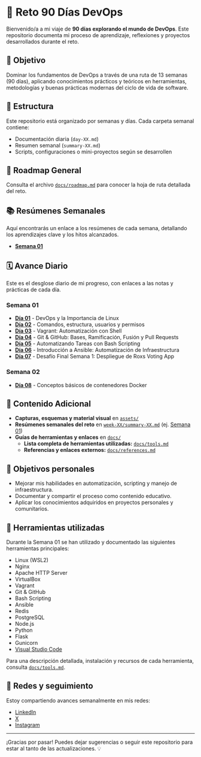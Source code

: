 # 🚀 Reto 90 Días DevOps

Bienvenido/a a mi viaje de **90 días explorando el mundo de DevOps**. Este repositorio documenta mi proceso de aprendizaje, reflexiones y proyectos desarrollados durante el reto.

## 📌 Objetivo

Dominar los fundamentos de DevOps a través de una ruta de 13 semanas (90 días), aplicando conocimientos prácticos y teóricos en herramientas, metodologías y buenas prácticas modernas del ciclo de vida de software.

## 📅 Estructura

Este repositorio está organizado por semanas y días. Cada carpeta semanal contiene:

- Documentación diaria (`day-XX.md`)
- Resumen semanal (`summary-XX.md`)
- Scripts, configuraciones o mini-proyectos según se desarrollen

## 🧭 Roadmap General

Consulta el archivo [`docs/roadmap.md`](./docs/roadmap.md) para conocer la hoja de ruta detallada del reto.

## 📚 Resúmenes Semanales

Aquí encontrarás un enlace a los resúmenes de cada semana, detallando los aprendizajes clave y los hitos alcanzados.

- [**Semana 01**](./week-01/summary-01.md)

## 🗓️ Avance Diario

Este es el desglose diario de mi progreso, con enlaces a las notas y prácticas de cada día.

### Semana 01

- [**Día 01**](./week-01/day-01/day-01.md) - DevOps y la Importancia de Linux
- [**Día 02**](./week-01/day-02/day-02.md) - Comandos, estructura, usuarios y permisos
- [**Día 03**](./week-01/day-03/day-03.md) - Vagrant: Automatización con Shell
- [**Día 04**](./week-01/day-04/day-04.md) - Git & GitHub: Bases, Ramificación, Fusión y Pull Requests
- [**Día 05**](./week-01/day-05/day-05.md) - Automatizando Tareas con Bash Scripting
- [**Día 06**](./week-01/day-06/day-06.md) - Introducción a Ansible: Automatización de Infraestructura
- [**Día 07**](./week-01/day-07/day-07.md) - Desafío Final Semana 1: Despliegue de Roxs Voting App

### Semana 02

- [**Día 08**](./week-02/day-08/day-08.md) - Conceptos básicos de contenedores Docker

## 📸 Contenido Adicional

- **Capturas, esquemas y material visual** en [`assets/`](./assets)
- **Resúmenes semanales del reto** en [`week-XX/summary-XX.md`](./week-01/summary-01.md) (ej. [Semana 01](./week-01/summary-01.md))
- **Guías de herramientas y enlaces** en [`docs/`](./docs)
  - **Lista completa de herramientas utilizadas:** [`docs/tools.md`](./docs/tools.md)
  - **Referencias y enlaces externos:** [`docs/references.md`](./docs/references.md)

## 🎯 Objetivos personales

- Mejorar mis habilidades en automatización, scripting y manejo de infraestructura.
- Documentar y compartir el proceso como contenido educativo.
- Aplicar los conocimientos adquiridos en proyectos personales y comunitarios.

## 🧩 Herramientas utilizadas

Durante la Semana 01 se han utilizado y documentado las siguientes herramientas principales:

- Linux (WSL2)
- Nginx
- Apache HTTP Server
- VirtualBox
- Vagrant
- Git & GitHub
- Bash Scripting
- Ansible
- Redis
- PostgreSQL
- Node.js
- Python
- Flask
- Gunicorn
- [Visual Studio Code](https://code.visualstudio.com/)

Para una descripción detallada, instalación y recursos de cada herramienta, consulta [`docs/tools.md`](./docs/tools.md).

## 🔗 Redes y seguimiento

Estoy compartiendo avances semanalmente en mis redes:

- [LinkedIn](https://www.linkedin.com/moises-cisneros)
- [X](https://www.x.com/cisn3ronauta)
- [Instagram](https://www.instagram.com/mois_escisneros)

---

¡Gracias por pasar! Puedes dejar sugerencias o seguir este repositorio para estar al tanto de las actualizaciones. 💡
